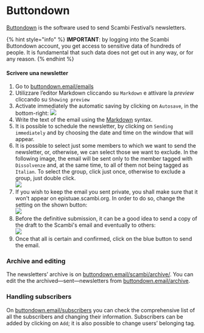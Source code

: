 # Buttondown

[Buttondown](https://buttondown.email) is the software used to send Scambi Festival’s newsletters.

{% hint style="info" %}
**IMPORTANT**: by logging into the Scambi Buttondown account, you get access to sensitive data of hundreds of people. It is fundamental that such data does not get out in any way, or for any reason.
{% endhint %}

#### Scrivere una newsletter

1. Go to [buttondown.email/emails](https://buttondown.email/emails)
2. Utilizzare l’editor Markdown cliccando su `Markdown` e attivare la _preview_ cliccando su `Showing preview`
3. Activate immediately the automatic saving by clicking on `Autosave`, in the bottom-right: [![](https://github.com/scambifestival/manuale/raw/f0f2dbfa61f68b84285d95c99186a45aa8e46a15/.gitbook/assets/buttondown-autosave.png)](https://github.com/scambifestival/manuale/blob/f0f2dbfa61f68b84285d95c99186a45aa8e46a15/.gitbook/assets/buttondown-autosave.png)
4. Write the text of the email using the [Markdown](https://github.com/scambifestival/manuale/blob/f0f2dbfa61f68b84285d95c99186a45aa8e46a15/en/Platforms-and-tools/Markdown.md) syntax.
5. It is possible to schedule the newsletter, by clicking on `Sending immediately` and by choosing the date and time on the window that will appear.
6. It is possible to select just some members to which we want to send the newsletter, or, otherwise, we can select those we want to exclude. In the following image, the email will be sent only to the member tagged with `Dissolvenze` and, at the same time, to all of them not being tagged as `Italian`. To select the group, click just once, otherwise to exclude a group, just double click.\
   [![](https://github.com/scambifestival/manuale/raw/f0f2dbfa61f68b84285d95c99186a45aa8e46a15/.gitbook/assets/buttondown-sending-to.png)](https://github.com/scambifestival/manuale/blob/f0f2dbfa61f68b84285d95c99186a45aa8e46a15/.gitbook/assets/buttondown-sending-to.png)
7. If you wish to keep the email you sent private, you shall make sure that it won't appear on epistuae.scambi.org. In order to do so, change the setting on the shown button:\
   [![](https://github.com/scambifestival/manuale/raw/f0f2dbfa61f68b84285d95c99186a45aa8e46a15/.gitbook/assets/buttondown-visibility.png)](https://github.com/scambifestival/manuale/blob/f0f2dbfa61f68b84285d95c99186a45aa8e46a15/.gitbook/assets/buttondown-visibility.png)
8. Before the definitive submission, it can be a good idea to send a copy of the draft to the Scambi's email and eventually to others:\
   [![](https://github.com/scambifestival/manuale/raw/f0f2dbfa61f68b84285d95c99186a45aa8e46a15/.gitbook/assets/buttondown-send-draft.png)](https://github.com/scambifestival/manuale/blob/f0f2dbfa61f68b84285d95c99186a45aa8e46a15/.gitbook/assets/buttondown-send-draft.png)
9. Once that all is certain and confirmed, click on the blue button to send the email.

### Archive and editing

The newsletters’ archive is on [buttondown.email/scambi/archive/](https://buttondown.email/scambi/archive/). You can edit the the archived—sent—newsletters from [buttondown.email/archive](https://buttondown.email/archive).

### Handling subscribers

On [buttondown.email/subscribers](https://buttondown.email/subscribers) you can check the comprehensive list of all the subscribers and changing their information. Subscribers can be added by clicking on `Add`; it is also possible to change users’ belonging tag.
